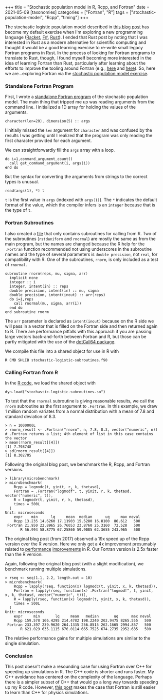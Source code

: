 +++
title = "Stochastic population model in R, Rcpp, and Fortran"
date = 2021-05-09
[taxonomies]
categories = ["Fortran", "R"]
tags = ["stochastic-population-model", "Rcpp", "timing"]
+++

The stochastic logistic population model described in [this blog post](https://www.seascapemodels.org/rstats/2017/02/26/speeding-up-sims.html) has become my default exercise when I'm exploring a new programming language ([Racket](/stochastic-population-model-r-racket/), [F#](/stochastic-population-model-fsharp/), [Rust](/stochastic-population-model-rust/)). I ended that Rust post by noting that I was interested in Rust as a modern alternative for scientific computing and thought it would be a good learning exercise to re-write small legacy Fortran programs in Rust. In the process of looking for Fortran programs to translate to Rust, though, I found myself becoming more interested in the idea of learning Fortran than Rust, particularly after learning about the efforts to improve the tooling around Fortran (e.g., [here](https://ondrejcertik.com/blog/2021/03/resurrecting-fortran/) and [here](https://youtu.be/JUHS-JFvs90)). So, here we are...exploring Fortran via the [stochastic population model exercise](https://github.com/hinkelman/stochastic-population-model). 

<!-- more -->

### Standalone Fortran Program

First, I wrote a [standalone Fortran program](https://github.com/hinkelman/stochastic-population-model/blob/main/R-Fortran/stochastic-logistic.f90) of the stochastic population model. The main thing that tripped me up was reading arguments from the command line. I initialized a 1D array for holding the values of the arguments. 

```
character(len=20), dimension(5) :: args
```

I initially missed the `len` argument for `character` and was confused by the results I was getting until I realized that the program was only reading the first character provided for each argument. 

We can straightforwardly fill the `args` array with a loop.

```
do i=1,command_argument_count()
  call get_command_argument(i, args(i))
end do
```

But the syntax for converting the arguments from strings to the correct types is unusual. 

```
read(args(1), *) t
```

`t` is the first value in `args` (indexed with `args(1)`). The `*` indicates the default format of the value, which the compiler infers is an `integer` because that is the type of `t`. 

### Fortran Subroutines

I also created a [file](https://github.com/hinkelman/stochastic-population-model/blob/main/R-Fortran/stochastic-logistic-subroutines.f90) that only contains subroutines for calling from R. Two of the subroutines (`rstduniform` and `rnormal`) are mostly the same as from the main program, but the names are changed because the R help for the `.Fortran` function recommended not using underscores in the subroutine names and the type of several parameters is `double precision`, not `real`, for compatibility with R. One of the subroutines, `rnorm`, is only included as a test of `rnormal`. 

```
subroutine rnorm(reps, mu, sigma, arr)
  implicit none
  integer :: i
  integer, intent(in) :: reps
  double precision, intent(in) :: mu, sigma
  double precision, intent(inout) :: arr(reps)
  do i=1,reps
    call rnormal(mu, sigma, arr(i))
  end do
end subroutine rnorm
```

The `arr` parameter is declared as `intent(inout)` because on the R side we will pass in a vector that is filled on the Fortran side and then returned again to R. There are performance pitfalls with this approach if you are passing large vectors back-and-forth between Fortran and R, but those can be partly mitigated with the use of the [dotCall64 package](https://cran.r-project.org/web/packages/dotCall64/index.html).

We compile this file into a shared object for use in R with 

```
R CMD SHLIB stochastic-logistic-subroutines.f90
```

### Calling Fortran from R

In the [R code](https://github.com/hinkelman/stochastic-population-model/blob/main/R-Fortran/stochastic-logistic.R), we load the shared object with

```
dyn.load("stochastic-logistic-subroutines.so")
```

To test that the `rnormal` subroutine is giving reasonable results, we call the `rnorm` subroutine as the first argument to `.Fortran`. In this example, we draw 1 million random variates from a normal distribution with a mean of 7.8 and standard deviation of 8.3.

```
> n = 1000000L
> rnorm_result <- .Fortran("rnorm", n, 7.8, 8.3, vector("numeric", n))
# .Fortran returns a list; 4th element of list in this case contains the vector
> mean(rnorm_result[[4]])
[1] 7.798748
> sd(rnorm_result[[4]])
[1] 8.302705
```

Following the original blog post, we benchmark the R, Rcpp, and Fortran versions. 

```
> library(microbenchmark)
> microbenchmark(
    Rcpp = logmodc(t, yinit, r, k, thetasd),
    Fortran = .Fortran("logmodf", t, yinit, r, k, thetasd, vector("numeric", t)),
    R = logmodr(t, yinit, r, k, thetasd),
    times = 500L
  )
Unit: microseconds
    expr    min      lq     mean  median      uq     max neval
    Rcpp 13.235 14.6260 17.11903 15.5280 16.8100  86.612   500
 Fortran 21.950 22.8965 26.76053 23.8760 25.3160  72.528   500
       R 56.994 58.8775 67.25860 59.9085 62.3655 243.965   500
```

The original blog post (from 2017) observed a 19x speed up of the Rcpp version over the R version. Here we only get a 4x improvement presumably related to [performance](https://blog.revolutionanalytics.com/2017/02/preview-r-340.html) [improvements](https://blog.revolutionanalytics.com/2018/04/r-350.html) in R. Our Fortran version is 2.5x faster than the R version. 

Again, following the original blog post (with a slight modification), we benchmark running multiple simulations.

```
> rseq <- seq(1.1, 2.2, length.out = 10)
> microbenchmark(
    Rcpp = lapply(rseq, function(x) logmodc(t, yinit, x, k, thetasd)),
    Fortran = lapply(rseq, function(x) .Fortran("logmodf", t, yinit, x, k, thetasd, vector("numeric", t))),
    R = lapply(rseq, function(x) logmodr(t, yinit, x, k, thetasd)),
    times = 500L
  )
Unit: microseconds
    expr     min       lq     mean   median       uq      max neval
    Rcpp 159.578 166.4295 214.4782 198.2240 202.9475 8265.555   500
 Fortran 233.397 239.9620 264.1335 256.8515 262.1665 2994.857   500
       R 621.029 635.1115 676.0114 665.7525 674.2735 2952.635   500
```

The relative performance gains for multiple simulations are similar to the single simulation. 

### Conclusion

This post doesn't make a resounding case for using Fortran over C++ for speeding up simulations in R. The C++ code is shorter and runs faster. My C++ avoidance has centered on the complexity of the language. Perhaps there is a simpler subset of C++ that would go a long way towards speeding up my R code. However, [this post](https://www.moreisdifferent.com/2015/07/16/why-physicsts-still-use-fortran/) makes the case that Fortran is still easier to learn than C++ for physics simulations.

